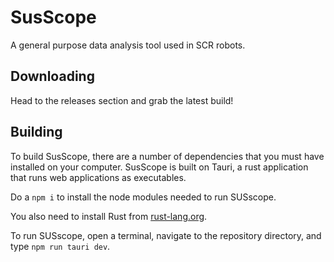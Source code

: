 # SusScope

A general purpose data analysis tool used in SCR robots.

## Downloading

Head to the releases section and grab the latest build!

## Building

To build SusScope, there are a number of dependencies that you must have installed on your computer. SusScope is built on Tauri, a rust application that runs web applications as executables.  

Do a `npm i` to install the node modules needed to run SUSscope. 

You also need to install Rust from [rust-lang.org](https://www.rust-lang.org/tools/install).

To run SUSscope, open a terminal, navigate to the repository directory, and type `npm run tauri dev`.